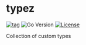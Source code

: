 # typez
[![tag](https://img.shields.io/github/tag/JFAexe/typez.svg?style=flat-square)](https://github.com/JFAexe/typez/releases)
![Go Version](https://img.shields.io/badge/go-%3E%3D%201.18-%23007d9c?style=flat-square)
[![License](https://img.shields.io/github/license/JFAexe/typez?style=flat-square)](./LICENSE)

Collection of custom types
